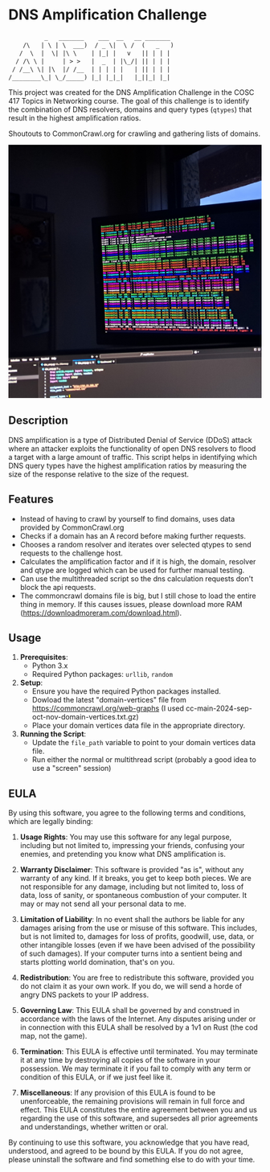 
# DNS Amplification Challenge
```
          _   _______    ___  __   __ _______ 
    /\   | \ | \  ___)  / _ \|  \ /  (   _   )
   /  \  |  \| |\ \    | |_| |   v   || | | | 
  / /\ \ |     | > >   |  _  | |\_/| || | | | 
 / /__\ \| |\  |/ /__  | | | | |   | || | | | 
/________\_| \_/_____) |_| |_|_|   |_||_| |_| 
```
This project was created for the DNS Amplification Challenge in the COSC 417 Topics in Networking course. The goal of this challenge is to identify the combination of DNS resolvers, domains and query types (`qtypes`) that result in the highest amplification ratios.

Shoutouts to CommonCrawl.org for crawling and gathering lists of domains.

![The script in action](images/inAction.jpg)

## Description

DNS amplification is a type of Distributed Denial of Service (DDoS) attack where an attacker exploits the functionality of open DNS resolvers to flood a target with a large amount of traffic. This script helps in identifying which DNS query types have the highest amplification ratios by measuring the size of the response relative to the size of the request.

## Features

- Instead of having to crawl by yourself to find domains, uses data provided by CommonCrawl.org 
- Checks if a domain has an A record before making further requests.
- Chooses a random resolver and iterates over selected qtypes to send requests to the challenge host.
- Calculates the amplification factor and if it is high, the domain, resolver and qtype are logged which can be used for further manual testing.
- Can use the multithreaded script so the dns calculation requests don't block the api requests.
- The commoncrawl domains file is big, but I still chose to load the entire thing in memory. If this causes issues, please download more RAM (https://downloadmoreram.com/download.html).

## Usage

1. **Prerequisites**:
   - Python 3.x
   - Required Python packages: `urllib`, `random`
2. **Setup**:
   - Ensure you have the required Python packages installed.
   - Dowload the latest "domain-vertices" file from https://commoncrawl.org/web-graphs (I used cc-main-2024-sep-oct-nov-domain-vertices.txt.gz)
   - Place your domain vertices data file in the appropriate directory.
3. **Running the Script**:
   - Update the `file_path` variable to point to your domain vertices data file.
   - Run either the normal or multithread script (probably a good idea to use a "screen" session)

## EULA

By using this software, you agree to the following terms and conditions, which are legally binding:

1. **Usage Rights**: You may use this software for any legal purpose, including but not limited to, impressing your friends, confusing your enemies, and pretending you know what DNS amplification is.

2. **Warranty Disclaimer**: This software is provided "as is", without any warranty of any kind. If it breaks, you get to keep both pieces. We are not responsible for any damage, including but not limited to, loss of data, loss of sanity, or spontaneous combustion of your computer. It may or may not send all your personal data to me.

3. **Limitation of Liability**: In no event shall the authors be liable for any damages arising from the use or misuse of this software. This includes, but is not limited to, damages for loss of profits, goodwill, use, data, or other intangible losses (even if we have been advised of the possibility of such damages). If your computer turns into a sentient being and starts plotting world domination, that's on you.

4. **Redistribution**: You are free to redistribute this software, provided you do not claim it as your own work. If you do, we will send a horde of angry DNS packets to your IP address.

5. **Governing Law**: This EULA shall be governed by and construed in accordance with the laws of the Internet. Any disputes arising under or in connection with this EULA shall be resolved by a 1v1 on Rust (the cod map, not the game).

6. **Termination**: This EULA is effective until terminated. You may terminate it at any time by destroying all copies of the software in your possession. We may terminate it if you fail to comply with any term or condition of this EULA, or if we just feel like it.

7. **Miscellaneous**: If any provision of this EULA is found to be unenforceable, the remaining provisions will remain in full force and effect. This EULA constitutes the entire agreement between you and us regarding the use of this software, and supersedes all prior agreements and understandings, whether written or oral.

By continuing to use this software, you acknowledge that you have read, understood, and agreed to be bound by this EULA. If you do not agree, please uninstall the software and find something else to do with your time.
